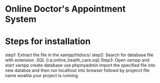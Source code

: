 # Online Doctor's Appointment System

# Steps for installation

step1: Extract the file in the xampp/htdocs/
step2: Search for database file with extension .SQL (i.e;online_health_care.sql) 
Step3: Open xampp and start xampp
create database use phpmyadmin
import the specified file into new databse
and then run localhost into browser followd by projecct file name
woahla your project is running



